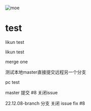 
![moe](人工智能.pg)
# test
likun test

likun test

merge one

测试本地master直接提交远程另一个分支


pc test


master 提交 #8 关闭issue

22.12.08-branch 分支 关闭 issue fix #8
